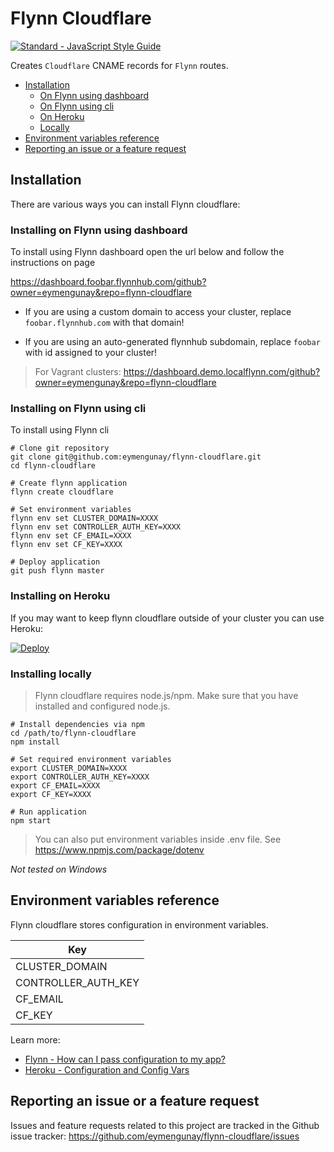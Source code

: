 # Flynn Cloudflare

[![Standard - JavaScript Style Guide](https://cdn.rawgit.com/feross/standard/master/badge.svg)](https://github.com/feross/standard)

Creates `Cloudflare` CNAME records for `Flynn` routes.

- [Installation](#installation)
  + [On Flynn using dashboard](#installing-on-flynn-using-dashboard)
  + [On Flynn using cli](#installing-on-flynn-using-cli)
  + [On Heroku](#installing-on-heroku)
  + [Locally](#installing-locally)
- [Environment variables reference](#environment-variables-reference)
- [Reporting an issue or a feature request](#reporting-an-issue-or-a-feature-request)

## Installation

There are various ways you can install Flynn cloudflare:

### Installing on Flynn using dashboard

To install using Flynn dashboard open the url below and follow the instructions on page

https://dashboard.foobar.flynnhub.com/github?owner=eymengunay&repo=flynn-cloudflare

- If you are using a custom domain to access your cluster, replace `foobar.flynnhub.com` with that domain!

- If you are using an auto-generated flynnhub subdomain, replace `foobar` with id assigned to your cluster!

> For Vagrant clusters: https://dashboard.demo.localflynn.com/github?owner=eymengunay&repo=flynn-cloudflare

### Installing on Flynn using cli

To install using Flynn cli

```
# Clone git repository
git clone git@github.com:eymengunay/flynn-cloudflare.git
cd flynn-cloudflare

# Create flynn application
flynn create cloudflare

# Set environment variables
flynn env set CLUSTER_DOMAIN=XXXX
flynn env set CONTROLLER_AUTH_KEY=XXXX
flynn env set CF_EMAIL=XXXX
flynn env set CF_KEY=XXXX

# Deploy application
git push flynn master
```

### Installing on Heroku

If you may want to keep flynn cloudflare outside of your cluster you can use Heroku:

[![Deploy](https://www.herokucdn.com/deploy/button.png)](https://heroku.com/deploy?template=https://github.com/eymengunay/flynn-cloudflare)

### Installing locally

> Flynn cloudflare requires node.js/npm. Make sure that you have installed and configured node.js.

```
# Install dependencies via npm
cd /path/to/flynn-cloudflare
npm install

# Set required environment variables
export CLUSTER_DOMAIN=XXXX
export CONTROLLER_AUTH_KEY=XXXX
export CF_EMAIL=XXXX
export CF_KEY=XXXX

# Run application
npm start
```

> You can also put environment variables inside .env file. See https://www.npmjs.com/package/dotenv


*Not tested on Windows*

## Environment variables reference

Flynn cloudflare stores configuration in environment variables.

| Key                  |
|----------------------|
| CLUSTER_DOMAIN       |
| CONTROLLER_AUTH_KEY  |
| CF_EMAIL             |
| CF_KEY               |

Learn more:

* [Flynn - How can I pass configuration to my app?](https://flynn.io/docs/faq/how-can-i-pass-configuration-to-my-app)
* [Heroku - Configuration and Config Vars](https://devcenter.heroku.com/articles/config-vars)

## Reporting an issue or a feature request

Issues and feature requests related to this project are tracked in the Github issue tracker: https://github.com/eymengunay/flynn-cloudflare/issues
